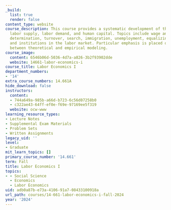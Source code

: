 ```yaml
---
_build:
  list: true
  render: false
content_type: website
course_description: This course provides a systematic development of the theory of
  labor supply, labor demand, and human capital. Topics include wage and employment
  determination, turnover, search, immigration, unemployment, equalizing differences,
  and institutions in the labor market. Particular emphasis is placed on the interaction
  between theoretical and empirical modeling.
course_image:
  content: 6546b06d-5036-4d7a-a826-3b2f93902dde
  website: 14661-labor-economics-i
course_title: Labor Economics I
department_numbers:
- '14'
extra_course_numbers: 14.661A
hide_download: false
instructors:
  content:
  - 744a649a-985b-a66d-b723-6c56d07258b0
  - c322ae43-64ff-ef0e-f69e-97169ee5f319
  website: ocw-www
learning_resource_types:
- Lecture Notes
- Supplemental Exam Materials
- Problem Sets
- Written Assignments
legacy_uid: ''
level:
- Graduate
mit_learn_topics: []
primary_course_number: '14.661'
term: Fall
title: Labor Economics I
topics:
- - Social Science
  - Economics
  - Labor Economics
uid: adb0a87b-e73a-4106-91a7-08433100918a
url_path: courses/14-661-labor-economics-i-fall-2024
year: '2024'
---
```

